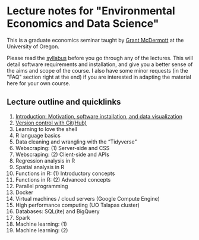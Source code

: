 # Lecture notes for "Environmental Economics and Data Science"

This is a graduate economics seminar taught by [Grant McDermott](http://grantmcdermott.com) at the University of Oregon. 

Please read the [syllabus](https://github.com/uo-ec607/syllabus/blob/master/syllabus.pdf) before you go through any of the lectures. This will detail software requirements and installation, and give you a better sense of the aims and scope of the course. I also have some minor requests (in the "FAQ" section right at the end) if you are interested in adapting the material here for your own course.

## Lecture outline and quicklinks

1. [Introduction: Motivation, software installation, and data visualization](https://raw.githack.com/uo-ec607/lectures/master/01-intro/01-Intro.html)
2. [Version control with Git(Hub)](https://raw.githack.com/uo-ec607/lectures/master/01-intro/02-git/02-Git.html)
3. Learning to love the shell
4. R language basics
5. Data cleaning and wrangling with the “Tidyverse”
6. Webscraping: (1) Server-side and CSS
7. Webscraping: (2) Client-side and APIs
8. Regression analysis in R
9. Spatial analysis in R
10. Functions in R: (1) Introductory concepts
11. Functions in R: (2) Advanced concepts
12. Parallel programming
13. Docker
14. Virtual machines / cloud servers (Google Compute Engine)
15. High performance computing (UO Talapas cluster)
16. Databases: SQL(ite) and BigQuery
17. Spark
18. Machine learning: (1)
19. Machine learning: (2)
